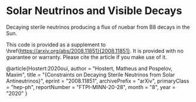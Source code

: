 # Solar Neutrinos and Visible Decays

 Decaying sterile neutrinos producing a flux of nuebar from B8 decays in the Sun. 


 This code is provided as a supplement to \href{https://arxiv.org/abs/2008.11851}{2008.11851}. It is provided with no guarantee or warranty. Please cite the article if you make use of it.

 @article{Hostert:2020oui,
    author = "Hostert, Matheus and Pospelov, Maxim",
    title = "{Constraints on Decaying Sterile Neutrinos from Solar Antineutrinos}",
    eprint = "2008.11851",
    archivePrefix = "arXiv",
    primaryClass = "hep-ph",
    reportNumber = "FTPI-MINN-20-28",
    month = "8",
    year = "2020"
}